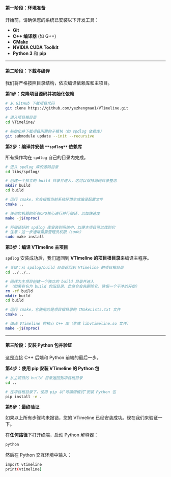 #### **第一阶段：环境准备**

开始前，请确保您的系统已安装以下开发工具：

+ **Git**
+ **C++ 编译器** (如 G++)
+ **CMake**
+ **NVIDIA CUDA Toolkit**
+ **Python 3** 和 **pip**

---

#### **第二阶段：下载与编译**

我们将严格按照目录结构，依次编译依赖库和主项目。

**第1步：克隆项目源码并初始化依赖**

```bash
# 从 GitHub 下载项目代码
git clone https://github.com/yezhengmao1/VTimeline.git

# 进入项目根目录
cd VTimeline/

# 初始化并下载项目所需的子模块（如 spdlog 依赖库）
git submodule update --init --recursive
```

**第2步：编译并安装 **`**spdlog**`** 依赖库**

所有操作均在 `spdlog` 自己的目录内完成。


```bash
# 进入 spdlog 库的源码目录
cd libs/spdlog/

# 创建一个独立的 build 目录并进入，这可以保持源码目录整洁
mkdir build
cd build

# 运行 cmake，它会根据当前系统环境生成编译配置文件
cmake ..

# 使用您机器的所有CPU核心进行并行编译，以加快速度
make -j$(nproc)

# 将编译好的 spdlog 库安装到系统中，以便主项目可以找到它
# 注意：这一步通常需要管理员权限（sudo）
sudo make install
```

**第3步：编译 VTimeline 主项目**

`spdlog` 安装成功后，我们返回到 **VTimeline 的项目根目录**来编译主程序。


```bash
# 关键：从 spdlog/build 目录返回到 VTimeline 的项目根目录
cd ../../..

# 同样为主项目创建一个独立的 build 目录并进入
# （如果有名为 build 的旧目录，此命令会先删除它，确保一个干净的开始）
rm -rf build
mkdir build
cd build

# 运行 cmake，它使用的是项目根目录的 CMakeLists.txt 文件
cmake ..

# 编译 VTimeline 的核心 C++ 库（生成 libvtimeline.so 文件）
make -j$(nproc)
```

---

#### **第三阶段：安装 Python 包并验证**

这是连接 C++ 后端和 Python 前端的最后一步。

**第4步：使用 pip 安装 VTimeline 的 Python 包**


```bash
# 从主项目的 build 目录返回到项目根目录
cd ..

# 在项目根目录下，使用 pip 以“可编辑模式”安装 Python 包
pip install -e .
```

**第5步：最终验证**

如果以上所有步骤均未报错，您的 VTimeline 已经安装成功。现在我们来验证一下。

在**任何路径**下打开终端，启动 Python 解释器：


```bash
python
```

然后在 Python 交互环境中输入：

```bash
import vtimeline
print(vtimeline)
```


